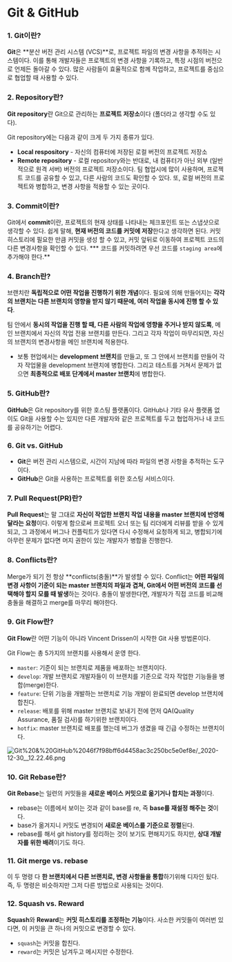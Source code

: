 # Git & GitHub

### 1. Git이란?

**Git**은 **분산 버전 관리 시스템 (VCS)**로, 프로젝트 파일의 변경 사항을 추적하는 시스템이다.
이를 통해 개발자들은 프로젝트의 변경 사항을 기록하고, 특정 시점의 버전으로 언제든 돌아갈 수 있다.
많은 사람들이 효율적으로 함께 작업하고, 프로젝트를 중심으로 협업할 때 사용할 수 있다.

### 2. Repository란?

**Git repository**란 Git으로 관리하는 **프로젝트 저장소**이다 (폴더라고 생각할 수도 있다).

Git repository에는 다음과 같이 크게 두 가지 종류가 있다.

- **Local respository** - 자신의 컴퓨터에 저장된 로컬 버전의 프로젝트 저장소
- **Remote repository** - 로컬 repository와는 반대로, 내 컴퓨터가 아닌 외부 (일반적으로 원격 서버) 버전의 프로젝트 저장소이다. 팀 협업시에 많이 사용하며, 프로젝트 코드를 공유할 수 있고, 다른 사람의 코드도 확인할 수 있다. 또, 로컬 버전의 프로젝트와 병합하고, 변경 사항을 적용할 수 있는 곳이다.

### 3. Commit이란?

Git에서 **commit**이란, 프로젝트의 현재 상태를 나타내는 체크포인트 또는 스냅샷으로 생각할 수 있다.
쉽게 말해, **현재 버전의 코드를 커밋에 저장**한다고 생각하면 된다. 커밋 히스토리에 필요한 만큼 커밋을 생성 할 수 있고, 커밋 앞뒤로 이동하여 프로젝트 코드의 다른 변경사항을 확인할 수 있다.
*** 코드를 커밋하려면 우선 코드를 `staging area`에 추가해야 한다.**

### 4. Branch란?

브랜치란 **독립적으로 어떤 작업을 진행하기 위한 개념**이다. 필요에 의해 만들어지는 **각각의 브랜치는 다른 브랜치의 영향을 받지 않기 때문에, 여러 작업을 동시에 진행 할 수 있다**. 

팀 안에서 **동시의 작업을 진행 할 때, 다른 사람의 작업에 영향을 주거나 받지 않도록**, 메인 브랜치에서 자신의 작업 전용 브랜치를 만든다. 그리고 각자 작업이 마무리되면, 자신의 브랜치의 변경사항을 메인 브랜치에 적용한다.

* 보통 현업에서는 **development 브랜치**를 만들고, 또 그 안에서 브랜치를 만들어 각자 작업물을 development 브랜치에 병합한다. 그리고 테스트를 거쳐서 문제가 없으면 **최종적으로 배포 단계에서 master 브랜치**에 병합한다.

### 5. GitHub란?

**GitHub**은 Git repository를 위한 호스팅 플랫폼이다. GitHub나 기타 유사 플랫폼 없이도 Git을 사용할 수는 있지만 다른 개발자와 같은 프로젝트를 두고 협업하거나 내 코드를 공유하기는 어렵다.

### 6. Git vs. GitHub

- **Git**은 버전 관리 시스템으로, 시간이 지남에 따라 파일의 변경 사항을 추적하는 도구이다.
- **GitHub**은 Git을 사용하는 프로젝트를 위한 호스팅 서비스이다.

### 7. Pull Request(PR)란?

**Pull Request**는 말 그대로 **자신이 작업한 브랜치 작업 내용을 master 브랜치에 반영해달라는 요청**이다. 이렇게 함으로써 프로젝트 오너 또는 팀 리더에게 리뷰를 받을 수 있게 되고, 그 과정에서 버그나 컨플릭트가 있다면 다시 수정해서 요청하게 되고, 병합되기에 아무런 문제가 없다면 머지 권한이 있는 개발자가 병합을 진행한다.

### 8. Conflicts란?

Merge가 되기 전 항상 **conflicts(충돌)**가 발생할 수 있다. Conflict는 **어떤 파일의 변경 사항이 기준이 되는 master 브랜치의 파일과 겹쳐, Git에서 어떤 버전의 코드를 선택해야 할지 모를 때 발생**하는 것이다.
충돌이 발생한다면, 개발자가 직접 코드를 비교해 충돌을 해결하고 merge를 마무리 해야한다.

### 9. Git Flow란?

**Git Flow**란 어떤 기능이 아니라 Vincent Drissen이 시작한 Git 사용 방법론이다.

Git Flow는 총 5가지의 브랜치를 사용해서 운영 한다.

- `master`: 기준이 되는 브랜치로 제품을 배포하는 브랜치이다.
- `develop`: 개발 브랜치로 개발자들이 이 브랜치를 기준으로 각자 작업한 기능들을 병합(merge)한다.
- `feature`: 단위 기능을 개발하는 브랜치로 기능 개발이 완료되면 develop 브랜치에 합친다.
- `release`: 배포를 위해 master 브랜치로 보내기 전에 먼저 QA(Quality Assurance, 품질 검사)를 하기위한 브랜치이다.
- `hotfix`: master 브랜치로 배포를 했는데 버그가 생겼을 때 긴급 수정하는 브랜치이다.

![Git%20&%20GitHub%2046f7f98bff6d4458ac3c250bc5e0ef8e/_2020-12-30__12.22.46.png](Git%20&%20GitHub%2046f7f98bff6d4458ac3c250bc5e0ef8e/_2020-12-30__12.22.46.png)

### 10. Git Rebase란?

**Git Rebase**는 일련의 커밋들을 **새로운 베이스 커밋으로 옮기거나 합치는 과정**이다.

- rebase는 이름에서 보이는 것과 같이 base를 re, 즉 **base를 재설정 해주는 것**이다.
- base가 옮겨지니 커밋도 변경되어 **새로운 베이스를 기준으로 정렬**된다.
- rebase를 해서 git history를 정리하는 것이 보기도 편해지기도 하지만, **상대 개발자를 위한 배려**이기도 하다.

### 11. Git merge vs. rebase

이 두 명령 다 **한 브랜치에서 다른 브랜치로, 변경 사항들을 통합**하기위해 디자인 됬다.
즉, 두 명령은 비슷하지만 그저 다른 방법으로 사용되는 것이다.

### 12. Squash vs. Reward

**Squash**와 **Reward**는 **커밋 히스토리를 조정하는 기능**이다.
사소한 커밋들이 여러번 있다면, 이 커밋을 큰 하나의 커밋으로 변경할 수 있다.

- `squash`는 커밋을 합친다.
- `reward`는 커밋은 남겨두고 메시지만 수정한다.
